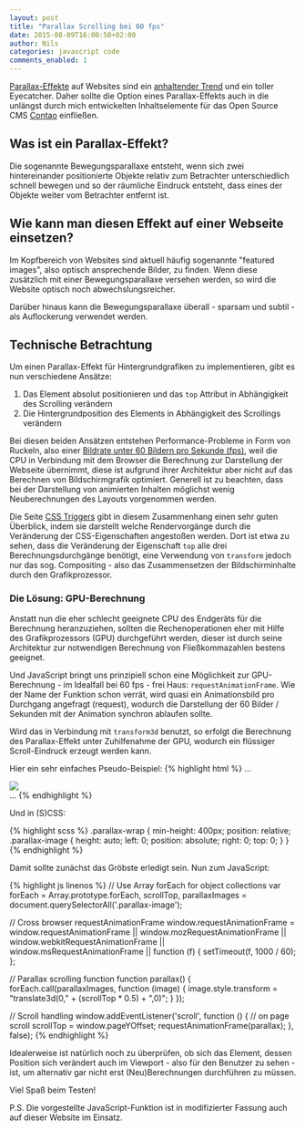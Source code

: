 ```yaml
---
layout: post
title: "Parallax Scrolling bei 60 fps"
date: 2015-08-09T16:00:50+02:00
author: Nils
categories: javascript code
comments_enabled: 1
---
```


[Parallax-Effekte](https://vimeo.com/28709243) auf Websites sind ein [anhaltender Trend](http://t3n.de/news/parallax-scrolling-beispiele-423046/) und ein toller Eyecatcher. Daher sollte die Option eines Parallax-Effekts auch in die unlängst durch mich entwickelten Inhaltselemente für das Open Source CMS [Contao](http://www.contao.org) einfließen.

## Was ist ein Parallax-Effekt?
Die sogenannte Bewegungsparallaxe entsteht, wenn sich zwei hintereinander positionierte Objekte relativ zum Betrachter unterschiedlich schnell bewegen und so der räumliche Eindruck entsteht, dass eines der Objekte weiter vom Betrachter entfernt ist.

## Wie kann man diesen Effekt auf einer Webseite einsetzen?
Im Kopfbereich von Websites sind aktuell häufig sogenannte "featured images", also optisch ansprechende Bilder, zu finden. Wenn diese zusätzlich mit einer Bewegungsparallaxe versehen werden, so wird die Website optisch noch abwechslungsreicher.

Darüber hinaus kann die Bewegungsparallaxe überall - sparsam und subtil - als Auflockerung verwendet werden.

## Technische Betrachtung
Um einen Parallax-Effekt für Hintergrundgrafiken zu implementieren, gibt es nun verschiedene Ansätze:

1. Das Element absolut positionieren und das `top` Attribut in Abhängigkeit des Scrolling verändern
2. Die Hintergrundposition des Elements in Abhängigkeit des Scrollings verändern

Bei diesen beiden Ansätzen entstehen Performance-Probleme in Form von Ruckeln, also einer [Bildrate unter 60 Bildern pro Sekunde (fps)](http://nilsbutenschoen.de/web/animations/2015/03/08/60-fps-im-web.html), weil die CPU in Verbindung mit dem Browser die Berechnung zur Darstellung der Webseite übernimmt, diese ist aufgrund ihrer Architektur aber nicht auf das Berechnen von Bildschirmgrafik optimiert. Generell ist zu beachten, dass bei der Darstellung von animierten Inhalten möglichst wenig Neuberechnungen des Layouts vorgenommen werden.

Die Seite [CSS Triggers](http://www.csstriggers.com) gibt in diesem Zusammenhang einen sehr guten Überblick, indem sie darstellt welche Rendervorgänge durch die Veränderung der CSS-Eigenschaften angestoßen werden. Dort ist etwa zu sehen, dass die Veränderung der Eigenschaft `top` alle drei Berechnungsdurchgänge benötigt, eine Verwendung von `transform` jedoch nur das sog. Compositing - also das Zusammensetzen der Bildschirminhalte durch den Grafikprozessor.

### Die Lösung: GPU-Berechnung
Anstatt nun die eher schlecht geeignete CPU des Endgeräts für die Berechnung heranzuziehen, sollten die Rechenoperationen eher mit Hilfe des Grafikprozessors (GPU) durchgeführt werden, dieser ist durch seine Architektur zur notwendigen Berechnung von Fließkommazahlen bestens geeignet.

Und JavaScript bringt uns prinzipiell schon eine Möglichkeit zur GPU-Berechnung - im Idealfall bei 60 fps - frei Haus: `requestAnimationFrame`. Wie der Name der Funktion schon verrät, wird quasi ein Animationsbild pro Durchgang angefragt (request), wodurch die Darstellung der 60 Bilder / Sekunden mit der Animation synchron ablaufen sollte.

Wird das in Verbindung mit `transform3d` benutzt, so erfolgt die Berechnung des Parallax-Effekt unter Zuhilfenahme der GPU, wodurch ein flüssiger Scroll-Eindruck erzeugt werden kann.

Hier ein sehr einfaches Pseudo-Beispiel:
{% highlight html %}
...
<div class="parallax-wrap">
    <img src="parallax.jpg" class="parallax-image">
</div>
...
{% endhighlight %}

Und in (S)CSS:

{% highlight scss %}
.parallax-wrap {
    min-height: 400px;
    position: relative;
    .parallax-image {
        height: auto;
        left: 0;
        position: absolute;
        right: 0;
        top: 0;
    }
}
{% endhighlight %}

Damit sollte zunächst das Gröbste erledigt sein.
Nun zum JavaScript:

{% highlight js linenos %}
// Use Array forEach for object collections
var forEach = Array.prototype.forEach,
    scrollTop,
    parallaxImages = document.querySelectorAll('.parallax-image');

// Cross browser requestAnimationFrame
window.requestAnimationFrame = window.requestAnimationFrame
    || window.mozRequestAnimationFrame
    || window.webkitRequestAnimationFrame
    || window.msRequestAnimationFrame
    || function (f) {
        setTimeout(f, 1000 / 60);
};

// Parallax scrolling function
function parallax() {
    forEach.call(parallaxImages, function (image) {
        image.style.transform = "translate3d(0," + (scrollTop * 0.5) + ",0)";
    }
});

// Scroll handling
window.addEventListener('scroll', function () { // on page scroll
    scrollTop = window.pageYOffset;
    requestAnimationFrame(parallax);
}, false);
{% endhighlight %}

Idealerweise ist natürlich noch zu überprüfen, ob sich das Element, dessen Position sich verändert auch im Viewport - also für den Benutzer zu sehen - ist, um alternativ gar nicht erst (Neu)Berechnungen durchführen zu müssen.

Viel Spaß beim Testen!

P.S. Die vorgestellte JavaScript-Funktion ist in modifizierter Fassung auch auf dieser Website im Einsatz.
